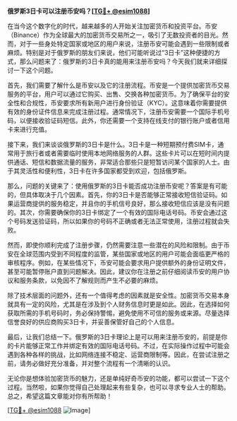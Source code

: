 **俄罗斯3日卡可以注册币安吗？[[TG💪+ @esim1088](https://t.me/s/esim1088)]**

在当今这个数字化的时代，越来越多的人开始关注加密货币和投资平台。币安（Binance）作为全球最大的加密货币交易所之一，吸引了无数投资者的目光。然而，对于一些身处特定国家或地区的用户来说，注册币安可能会遇到一些限制或者麻烦。特别是对于俄罗斯的朋友们来说，他们可能听说过“3日卡”这种便捷的方式，那么问题来了：俄罗斯的3日卡真的能用来注册币安吗？今天我们就来详细探讨一下这个问题。

首先，我们需要了解什么是币安以及它的注册流程。币安是一个提供加密货币交易服务的平台，用户可以通过它购买、出售、交换各种加密货币。为了确保平台的安全性和合规性，币安要求所有新用户进行身份验证（KYC）。这意味着你需要提供有效的身份证件信息来完成注册过程。通常情况下，注册币安需要一个国际手机号码，以便接收验证码短信。此外，你还需要一个支持在线支付的银行账户或者信用卡来进行充值。

接下来，我们来谈谈俄罗斯的3日卡是什么。3日卡是一种短期预付费SIM卡，通常用于旅行者或者需要临时使用本地网络服务的人群。这些卡片可以在短时间内提供通话、短信和数据流量的服务，非常适合那些只是短暂访问某个国家的人士。由于其灵活性和便利性，3日卡在许多国家都受到欢迎，包括俄罗斯。

那么，问题的关键来了：使用俄罗斯的3日卡能否成功注册币安呢？答案是有可能的，但具体取决于几个因素。首先，你的3日卡是否能够正常接收短信验证码。如果运营商提供的服务稳定，并且你的手机信号良好，那么接收短信应该是没有问题的。其次，你需要确保你的3日卡绑定了一个有效的国际电话号码。币安会通过这个号码发送验证码，所以如果你的号码不正确或者无法正常使用，注册过程就会失败。

然而，即使你顺利完成了注册步骤，仍然需要注意一些潜在的风险和限制。由于币安在全球范围内受到不同程度的监管，某些国家或地区的用户可能会面临更严格的审核程序。例如，在某些情况下，币安可能会要求用户提供额外的身份证明文件，甚至可能暂停账户直到问题解决。因此，建议你在注册之前仔细阅读币安的用户协议和服务条款，以免因不了解规则而产生不必要的麻烦。

除了技术层面的问题外，还有一个值得考虑的因素就是安全性。加密货币交易本身就具有一定的风险，尤其是在涉及到个人财务信息时更是如此。因此，在选择如何获取所需的手机号码时，务必保持警惕，避免使用不可信的服务或来源。尽量选择信誉良好的供应商购买3日卡，并妥善保管好自己的个人信息。

最后，让我们总结一下。俄罗斯的3日卡理论上是可以用来注册币安的，前提是你的卡片能够正常工作并绑定有效的国际电话号码。不过，在实际操作过程中可能会遇到各种各样的挑战，比如网络连接不稳定、运营商限制等。因此，在尝试注册之前，请务必做好充分准备，并对整个流程有一个清晰的认识。

无论你是想体验加密货币的魅力，还是单纯好奇币安的功能，都可以尝试一下这个过程。当然啦，如果你觉得自己处理起来有些复杂，也可以寻求专业人士的帮助。总之，希望这篇文章能对你有所帮助！

[[TG💪+ @esim1088](https://t.me/s/esim1088) ![Image](https://i.postimg.cc/4NQfJmqS/Snipaste-2025-05-13-00-14-12.png)]
